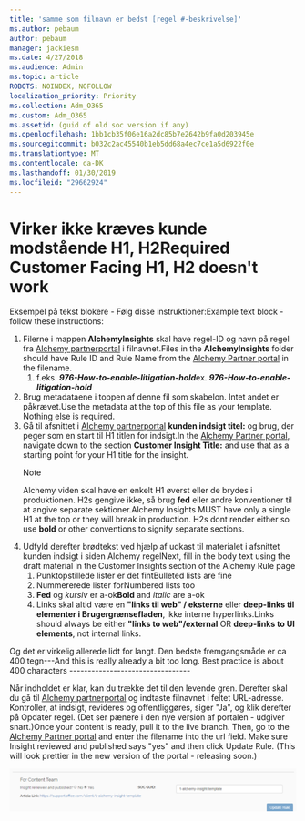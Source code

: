```yaml
---
title: 'samme som filnavn er bedst [regel #-beskrivelse]'
ms.author: pebaum
author: pebaum
manager: jackiesm
ms.date: 4/27/2018
ms.audience: Admin
ms.topic: article
ROBOTS: NOINDEX, NOFOLLOW
localization_priority: Priority
ms.collection: Adm_O365
ms.custom: Adm_O365
ms.assetid: (guid of old soc version if any)
ms.openlocfilehash: 1bb1cb35f06e16a2dc85b7e2642b9fa0d203945e
ms.sourcegitcommit: b032c2ac45540b1eb5dd68a4ec7ce1a5d6922f0e
ms.translationtype: MT
ms.contentlocale: da-DK
ms.lasthandoff: 01/30/2019
ms.locfileid: "29662924"
---
```

# <a name="required-customer-facing-h1-h2-doesnt-work"></a><span data-ttu-id="31d3b-102">Virker ikke kræves kunde modstående H1, H2</span><span class="sxs-lookup"><span data-stu-id="31d3b-102">Required Customer Facing H1, H2 doesn't work</span></span>
<span data-ttu-id="31d3b-103">Eksempel på tekst blokere - Følg disse instruktioner:</span><span class="sxs-lookup"><span data-stu-id="31d3b-103">Example text block - follow these instructions:</span></span>

1. <span data-ttu-id="31d3b-104">Filerne i mappen **AlchemyInsights** skal have regel-ID og navn på regel fra [Alchemy partnerportal](https://alchemyportal.azurewebsites.net) i filnavnet.</span><span class="sxs-lookup"><span data-stu-id="31d3b-104">Files in the **AlchemyInsights** folder should have Rule ID and Rule Name from the [Alchemy Partner portal](https://alchemyportal.azurewebsites.net) in the filename.</span></span>
    1. <span data-ttu-id="31d3b-p101">f.eks. ***976-How-to-enable-litigation-hold***</span><span class="sxs-lookup"><span data-stu-id="31d3b-p101">ex. ***976-How-to-enable-litigation-hold***</span></span>
1. <span data-ttu-id="31d3b-p102">Brug metadataene i toppen af denne fil som skabelon. Intet andet er påkrævet.</span><span class="sxs-lookup"><span data-stu-id="31d3b-p102">Use the metadata at the top of this file as your template. Nothing else is required.</span></span>
1. <span data-ttu-id="31d3b-109">Gå til afsnittet i [Alchemy partnerportal](https://alchemyportal.azurewebsites.net) **kunden indsigt titel:** og brug, der peger som en start til H1 titlen for indsigt.</span><span class="sxs-lookup"><span data-stu-id="31d3b-109">In the [Alchemy Partner portal](https://alchemyportal.azurewebsites.net), navigate down to the section **Customer Insight Title:** and use that as a starting point for your H1 title for the insight.</span></span> 
    > [!NOTE]
    > <span data-ttu-id="31d3b-p103">Alchemy viden skal have en enkelt H1 øverst eller de brydes i produktionen. H2s gengive ikke, så brug **fed** eller andre konventioner til at angive separate sektioner.</span><span class="sxs-lookup"><span data-stu-id="31d3b-p103">Alchemy Insights MUST have only a single H1 at the top or they will break in production. H2s dont render either so use **bold** or other conventions to signify separate sections.</span></span>
1. <span data-ttu-id="31d3b-112">Udfyld derefter brødtekst ved hjælp af udkast til materialet i afsnittet kunden indsigt i siden Alchemy regel</span><span class="sxs-lookup"><span data-stu-id="31d3b-112">Next, fill in the body text using the draft material in the Customer Insights section of the Alchemy Rule page</span></span>
    1. <span data-ttu-id="31d3b-113">Punktopstillede lister er det fint</span><span class="sxs-lookup"><span data-stu-id="31d3b-113">Bulleted lists are fine</span></span>
    1. <span data-ttu-id="31d3b-114">Nummererede lister for</span><span class="sxs-lookup"><span data-stu-id="31d3b-114">Numbered lists too</span></span>
    1. <span data-ttu-id="31d3b-115">**Fed** og *kursiv* er a-ok</span><span class="sxs-lookup"><span data-stu-id="31d3b-115">**Bold** and *italic* are a-ok</span></span>
    1. <span data-ttu-id="31d3b-116">Links skal altid være en **"links til web" / eksterne** eller **deep-links til elementer i Brugergrænsefladen**, ikke interne hyperlinks.</span><span class="sxs-lookup"><span data-stu-id="31d3b-116">Links should always be either **"links to web"/external** OR **deep-links to UI elements**, not internal links.</span></span>

<span data-ttu-id="31d3b-p104">Og det er virkelig allerede lidt for langt. Den bedste fremgangsmåde er ca 400 tegn---</span><span class="sxs-lookup"><span data-stu-id="31d3b-p104">And this is really already a bit too long. Best practice is about 400 characters ---------------------------------</span></span>

<span data-ttu-id="31d3b-p105">Når indholdet er klar, kan du trække det til den levende gren. Derefter skal du gå til [Alchemy partnerportal](https://alchemyportal.azurewebsites.net) og indtaste filnavnet i feltet URL-adresse. Kontroller, at indsigt, revideres og offentliggøres, siger "Ja", og klik derefter på Opdater regel. (Det ser pænere i den nye version af portalen - udgiver snart.)</span><span class="sxs-lookup"><span data-stu-id="31d3b-p105">Once your content is ready, pull it to the live branch. Then, go to the [Alchemy Partner portal](https://alchemyportal.azurewebsites.net) and enter the filename into the url field. Make sure Insight reviewed and published says "yes" and then click Update Rule. (This will look prettier in the new version of the portal - releasing soon.)</span></span>

![URL-feltet](media/for-content-team.PNG)


